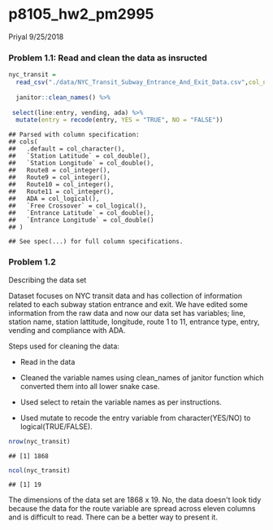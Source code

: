 p8105\_hw2\_pm2995
================
Priyal
9/25/2018

### Problem 1.1: Read and clean the data as insructed

``` r
nyc_transit = 
  read_csv("./data/NYC_Transit_Subway_Entrance_And_Exit_Data.csv",col_names = TRUE) %>%
  
  janitor::clean_names() %>% 
  
 select(line:entry, vending, ada) %>% 
  mutate(entry = recode(entry, YES = "TRUE", NO = "FALSE"))
```

    ## Parsed with column specification:
    ## cols(
    ##   .default = col_character(),
    ##   `Station Latitude` = col_double(),
    ##   `Station Longitude` = col_double(),
    ##   Route8 = col_integer(),
    ##   Route9 = col_integer(),
    ##   Route10 = col_integer(),
    ##   Route11 = col_integer(),
    ##   ADA = col_logical(),
    ##   `Free Crossover` = col_logical(),
    ##   `Entrance Latitude` = col_double(),
    ##   `Entrance Longitude` = col_double()
    ## )

    ## See spec(...) for full column specifications.

### Problem 1.2

Describing the data set

Dataset focuses on NYC transit data and has collection of information related to each subway station entrance and exit. We have edited some information from the raw data and now our data set has variables; line, station name, station lattitude, longitude, route 1 to 11, entrance type, entry, vending and compliance with ADA.

Steps used for cleaning the data:

-   Read in the data

-   Cleaned the variable names using clean\_names of janitor function which converted them into all lower snake case.

-   Used select to retain the variable names as per instructions.

-   Used mutate to recode the entry variable from character(YES/NO) to logical(TRUE/FALSE).

``` r
nrow(nyc_transit)
```

    ## [1] 1868

``` r
ncol(nyc_transit)
```

    ## [1] 19

The dimensions of the data set are 1868 x 19. No, the data doesn't look tidy because the data for the route variable are spread across eleven columns and is difficult to read. There can be a better way to present it.
